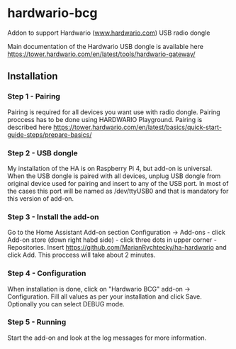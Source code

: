 # hardwario-bcg
Addon to support Hardwario (www.hardwario.com) USB radio dongle

Main documentation of the Hardwario USB dongle is available here https://tower.hardwario.com/en/latest/tools/hardwario-gateway/

## Installation
### Step 1 - Pairing
 Pairing is required for all devices you want use with radio dongle. Pairing proccess has to be done using HARDWARIO Playground. Pairing is described here https://tower.hardwario.com/en/latest/basics/quick-start-guide-steps/prepare-basics/
 
### Step 2 - USB dongle
 My installation of the HA is on Raspberry Pi 4, but add-on is universal. When the USB dongle is paired with all devices, unplug USB dongle from original device used for pairing and insert to any of the USB port. In most of the cases this port will be named as /dev/ttyUSB0 and that is mandatory for this version of add-on.
 
### Step 3 - Install the add-on
 Go to the Home Assistant Add-on section Configuration -> Add-ons - click Add-on store (down right habd side) - click three dots in upper corner - Repositories. Insert https://github.com/MarianRychtecky/ha-hardwario and click Add. This proccess will take about 2 minutes.

### Step 4 - Configuration
 When installation is done, click on "Hardwario BCG" add-on -> Configuration. Fill all values as per your installation and click Save. Optionally you can select DEBUG mode.

### Step 5 - Running
 Start the add-on and look at the log messages for more information.
